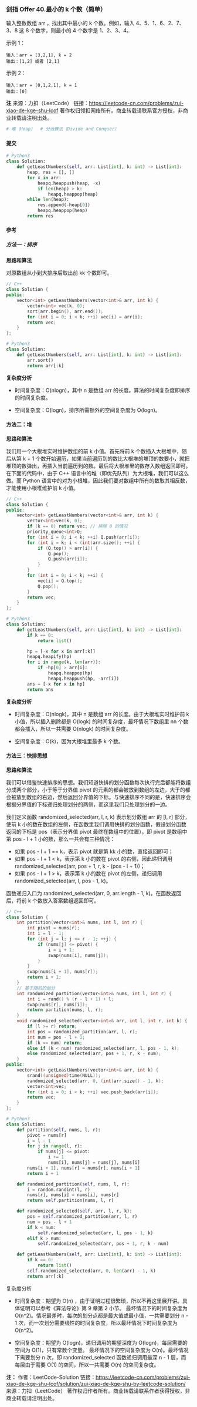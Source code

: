 ### 剑指 Offer 40.最小的 k 个数（简单）

输入整数数组 arr ，找出其中最小的 k 个数。例如，输入 4、5、1、6、2、7、3、8 这 8 个数字，则最小的 4 个数字是 1、2、3、4。

示例 1：

```text
输入：arr = [3,2,1], k = 2
输出：[1,2] 或者 [2,1]
```

示例 2：

```text
输入：arr = [0,1,2,1], k = 1
输出：[0]
```

**注**
来源：力扣（LeetCode）
链接：https://leetcode-cn.com/problems/zui-xiao-de-kge-shu-lcof
著作权归领扣网络所有。商业转载请联系官方授权，非商业转载请注明出处。

```py
# 堆（Heap）  # 分治算法（Divide and Conquer）
```

#### 提交

```py
# Python3
class Solution:
    def getLeastNumbers(self, arr: List[int], k: int) -> List[int]:
        heap, res = [], []
        for x in arr:
            heapq.heappush(heap, -x)
            if len(heap) > k:
                heapq.heappop(heap)
        while len(heap):
            res.append(-heap[0])
            heapq.heappop(heap)
        return res
```

#### 参考

##### 方法一：排序

**思路和算法**

对原数组从小到大排序后取出前 kk 个数即可。

```c++
// C++
class Solution {
public:
    vector<int> getLeastNumbers(vector<int>& arr, int k) {
        vector<int> vec(k, 0);
        sort(arr.begin(), arr.end());
        for (int i = 0; i < k; ++i) vec[i] = arr[i];
        return vec;
    }
};
```

```py
# Python3
class Solution:
    def getLeastNumbers(self, arr: List[int], k: int) -> List[int]:
        arr.sort()
        return arr[:k]
```

**复杂度分析**

- 时间复杂度：O(nlogn)，其中 n 是数组 arr 的长度。算法的时间复杂度即排序的时间复杂度。

- 空间复杂度：O(logn)，排序所需额外的空间复杂度为 O(logn)。

#### 方法二：堆

**思路和算法**

我们用一个大根堆实时维护数组的前 k 小值。首先将前 k 个数插入大根堆中，随后从第 k + 1 个数开始遍历，如果当前遍历到的数比大根堆的堆顶的数要小，就把堆顶的数弹出，再插入当前遍历到的数。最后将大根堆里的数存入数组返回即可。在下面的代码中，由于 C++ 语言中的堆（即优先队列）为大根堆，我们可以这么做。而 Python 语言中的对为小根堆，因此我们要对数组中所有的数取其相反数，才能使用小根堆维护前 k 小值。

```c++
// C++
class Solution {
public:
    vector<int> getLeastNumbers(vector<int>& arr, int k) {
        vector<int>vec(k, 0);
        if (k == 0) return vec; // 排除 0 的情况
        priority_queue<int>Q;
        for (int i = 0; i < k; ++i) Q.push(arr[i]);
        for (int i = k; i < (int)arr.size(); ++i) {
            if (Q.top() > arr[i]) {
                Q.pop();
                Q.push(arr[i]);
            }
        }
        for (int i = 0; i < k; ++i) {
            vec[i] = Q.top();
            Q.pop();
        }
        return vec;
    }
};
```

```py
# Python3
class Solution:
    def getLeastNumbers(self, arr: List[int], k: int) -> List[int]:
        if k == 0:
            return list()

        hp = [-x for x in arr[:k]]
        heapq.heapify(hp)
        for i in range(k, len(arr)):
            if -hp[0] > arr[i]:
                heapq.heappop(hp)
                heapq.heappush(hp, -arr[i])
        ans = [-x for x in hp]
        return ans
```

**复杂度分析**

- 时间复杂度：O(nlogk)，其中 n 是数组 arr 的长度。由于大根堆实时维护前 k 小值，所以插入删除都是 O(logk) 的时间复杂度，最坏情况下数组里 nn 个数都会插入，所以一共需要 O(nlogk) 的时间复杂度。

- 空间复杂度：O(k)，因为大根堆里最多 k 个数。

#### 方法三：快排思想

**思路和算法**

我们可以借鉴快速排序的思想。我们知道快排的划分函数每次执行完后都能将数组分成两个部分，小于等于分界值 pivot 的元素的都会被放到数组的左边，大于的都会被放到数组的右边，然后返回分界值的下标。与快速排序不同的是，快速排序会根据分界值的下标递归处理划分的两侧，而这里我们只处理划分的一边。

我们定义函数 randomized_selected(arr, l, r, k) 表示划分数组 arr 的 [l, r] 部分，使前 k 小的数在数组的左侧，在函数里我们调用快排的划分函数，假设划分函数返回的下标是 pos（表示分界值 pivot 最终在数组中的位置），即 pivot 是数组中第 pos - l + 1 小的数，那么一共会有三种情况：

- 如果 pos - l + 1 == k，表示 pivot 就是第 kk 小的数，直接返回即可；
- 如果 pos - l + 1 < k，表示第 k 小的数在 pivot 的右侧，因此递归调用 randomized_selected(arr, pos + 1, r, k - (pos - l + 1))；
- 如果 pos - l + 1 > k，表示第 k 小的数在 pivot 的左侧，递归调用 randomized_selected(arr, l, pos - 1, k)。

函数递归入口为 randomized_selected(arr, 0, arr.length - 1, k)。在函数返回后，将前 k 个数放入答案数组返回即可。

```c++
// C++
class Solution {
    int partition(vector<int>& nums, int l, int r) {
        int pivot = nums[r];
        int i = l - 1;
        for (int j = l; j <= r - 1; ++j) {
            if (nums[j] <= pivot) {
                i = i + 1;
                swap(nums[i], nums[j]);
            }
        }
        swap(nums[i + 1], nums[r]);
        return i + 1;
    }
    // 基于随机的划分
    int randomized_partition(vector<int>& nums, int l, int r) {
        int i = rand() % (r - l + 1) + l;
        swap(nums[r], nums[i]);
        return partition(nums, l, r);
    }
    void randomized_selected(vector<int>& arr, int l, int r, int k) {
        if (l >= r) return;
        int pos = randomized_partition(arr, l, r);
        int num = pos - l + 1;
        if (k == num) return;
        else if (k < num) randomized_selected(arr, l, pos - 1, k);
        else randomized_selected(arr, pos + 1, r, k - num);
    }
public:
    vector<int> getLeastNumbers(vector<int>& arr, int k) {
        srand((unsigned)time(NULL));
        randomized_selected(arr, 0, (int)arr.size() - 1, k);
        vector<int>vec;
        for (int i = 0; i < k; ++i) vec.push_back(arr[i]);
        return vec;
    }
};
```

```py
# Python3
class Solution:
    def partition(self, nums, l, r):
        pivot = nums[r]
        i = l - 1
        for j in range(l, r):
            if nums[j] <= pivot:
                i += 1
                nums[i], nums[j] = nums[j], nums[i]
        nums[i + 1], nums[r] = nums[r], nums[i + 1]
        return i + 1

    def randomized_partition(self, nums, l, r):
        i = random.randint(l, r)
        nums[r], nums[i] = nums[i], nums[r]
        return self.partition(nums, l, r)

    def randomized_selected(self, arr, l, r, k):
        pos = self.randomized_partition(arr, l, r)
        num = pos - l + 1
        if k < num:
            self.randomized_selected(arr, l, pos - 1, k)
        elif k > num:
            self.randomized_selected(arr, pos + 1, r, k - num)

    def getLeastNumbers(self, arr: List[int], k: int) -> List[int]:
        if k == 0:
            return list()
        self.randomized_selected(arr, 0, len(arr) - 1, k)
        return arr[:k]
```

复杂度分析

- 时间复杂度：期望为 O(n) ，由于证明过程很繁琐，所以不再这里展开讲。具体证明可以参考《算法导论》第 9 章第 2 小节。
  最坏情况下的时间复杂度为 O(n^2)。情况最差时，每次的划分点都是最大值或最小值，一共需要划分 n - 1 次，而一次划分需要线性的时间复杂度，所以最坏情况下时间复杂度为 O(n^2)。

- 空间复杂度：期望为 O(logn)，递归调用的期望深度为 O(logn)，每层需要的空间为 O(1)，只有常数个变量。
  最坏情况下的空间复杂度为 O(n)。最坏情况下需要划分 n 次，即 randomized_selected 函数递归调用最深 n - 1 层，而每层由于需要 O(1) 的空间，所以一共需要 O(n) 的空间复杂度。

**注：**
作者：LeetCode-Solution
链接：https://leetcode-cn.com/problems/zui-xiao-de-kge-shu-lcof/solution/zui-xiao-de-kge-shu-by-leetcode-solution/
来源：力扣（LeetCode）
著作权归作者所有。商业转载请联系作者获得授权，非商业转载请注明出处。
